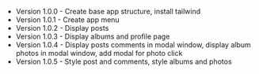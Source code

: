 - Version 1.0.0 - Create base app structure, install tailwind
- Version 1.0.1 - Create app menu
- Version 1.0.2 - Display posts
- Version 1.0.3 - Display albums and profile page
- Version 1.0.4 - Display posts comments in modal window, display album photos in modal window, add modal for photo click
- Version 1.0.5 - Style post and comments, style albums and photos